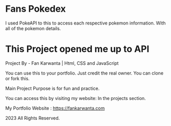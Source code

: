 # Fans Pokedex 

I used PokeAPI to this to access each respective pokemon information. With all of the pokemon details.

# This Project opened me up to API

Project By - Fan Karwanta | Html, CSS and JavaScript


You can use this to your portfolio. Just credit the real owner.
You can clone or fork this.


Main Project Purpose is for fun and practice.

You can access this by visiting my website: In the projects section.

My Portfolio Website : https://fankarwanta.com

2023 All Rights Reserved.
